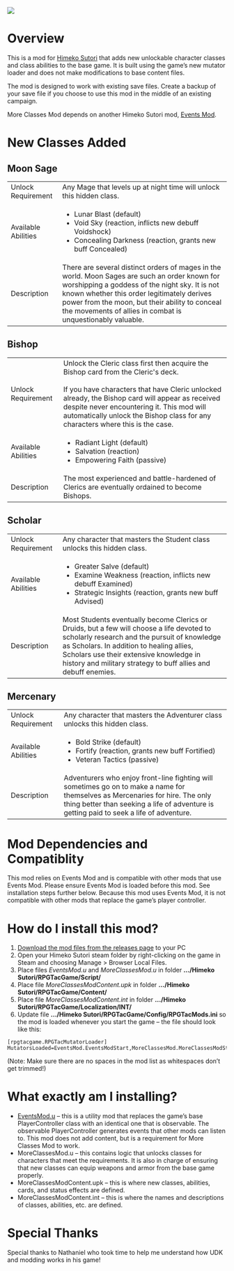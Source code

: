 ![](https://i.imgur.com/Z3mHRQO.png)

# Overview
This is a mod for [Himeko Sutori](https://himekosutori.com/) that adds new unlockable character classes and class abilities to the base game. It is built using the game’s new mutator loader and does not make modifications to base content files. 

The mod is designed to work with existing save files. Create a backup of your save file if you choose to use this mod in the middle of an existing campaign. 

More Classes Mod depends on another Himeko Sutori mod, [Events Mod](https://github.com/solimodsthings/EventsMod).

# New Classes Added

<h2>Moon Sage</h2>
<table>
  <tr>
    <td>Unlock Requirement</td>
    <td>
      Any Mage that levels up at night time will unlock this hidden class.
    </td>
  </tr>
  <tr>
    <td>Available Abilities</td>
    <td>
      <ul>
        <li>Lunar Blast (default)</li>
        <li>Void Sky (reaction, inflicts new debuff Voidshock)</li>
        <li>Concealing Darkness (reaction, grants new buff Concealed)</li>
      </ul>
    </td>
  </tr>
  <tr>
    <td>Description</td>
    <td>
      There are several distinct orders of mages in the world. Moon Sages are such an order known for worshipping a goddess of the night sky. It is not known whether this order legitimately derives power from the moon, but their ability to conceal the movements of allies in combat is unquestionably valuable.
    </td>
  </tr>
</table>

<h2>Bishop</h2>
<table>
    <tr>
    <td>Unlock Requirement</td>
    <td> 
      Unlock the Cleric class first then acquire the Bishop card from the Cleric's deck.<br/></br>If you have characters that have Cleric unlocked already, the Bishop card will appear as received despite never encountering it. This mod will automatically unlock the Bishop class for any characters where this is the case.
    </td>
  </tr>
  <tr>
    <td>Available Abilities</td>
    <td>
      <ul>
        <li>Radiant Light (default)</li>
        <li>Salvation (reaction)</li>
        <li>Empowering Faith (passive)</li>
      </ul>
    </td>
  </tr>
  <tr>
    <td>Description</td>
    <td>
      The most experienced and battle-hardened of Clerics are eventually ordained to become Bishops.
    </td>
  </tr>
</table>

<h2>Scholar</h2>
<table>
  <tr>
    <td>Unlock Requirement</td>
    <td>
      Any character that masters the Student class unlocks this hidden class.
    </td>
  </tr>
  <tr>
    <td>Available Abilities</td>
    <td>
      <ul>
        <li>Greater Salve (default)</li>
        <li>Examine Weakness (reaction, inflicts new debuff Examined)</li>
        <li>Strategic Insights (reaction, grants new buff Advised)</li>
      </ul>
    </td>
  </tr>
  <tr>
    <td>Description</td>
    <td>
      Most Students eventually become Clerics or Druids, but a few will choose a life devoted to scholarly research and the pursuit of knowledge as Scholars. In addition to healing allies, Scholars use their extensive knowledge in history and military strategy to buff allies and debuff enemies.
    </td>
  </tr>
</table>

<h2>Mercenary</h2>
<table>
  <tr>
    <td>Unlock Requirement</td>
    <td>
      Any character that masters the Adventurer class unlocks this hidden class.
    </td>
  </tr>
  <tr>
    <td>Available Abilities</td>
    <td>
      <ul>
        <li>Bold Strike (default)</li>
        <li>Fortify (reaction, grants new buff Fortified)</li>
        <li>Veteran Tactics (passive)</li>
      </ul>
    </td>
  </tr>
  <tr>
    <td>Description</td>
    <td>
      Adventurers who enjoy front-line fighting will sometimes go on to make a name for themselves as Mercenaries for hire. The only thing better than seeking a life of adventure is getting paid to seek a life of adventure.
    </td>
  </tr>
</table>

# Mod Dependencies and Compatiblity
This mod relies on Events Mod and is compatible with other mods that use Events Mod. Please ensure Events Mod is loaded before this mod. See installation steps further below.
Because this mod uses Events Mod, it is not compatible with other mods that replace the game’s player controller. 

# How do I install this mod?
1.  [Download the mod files from the releases page](https://github.com/solimodsthings/MoreClassesMod/releases) to your PC
1.	Open your Himeko Sutori steam folder by right-clicking on the game in Steam and choosing Manage > Browser Local Files.
2.	Place files <i>EventsMod.u</i> and <i>MoreClassesMod.u</i> in folder <b>…/Himeko Sutori/RPGTacGame/Script/</b>
3.	Place file <i>MoreClassesModContent.upk</i> in folder <b>…/Himeko Sutori/RPGTacGame/Content/</b>
4.	Place file <i>MoreClassesModContent.int</i> in folder <b>…/Himeko Sutori/RPGTacGame/Localization/INT/</b>
5.	Update file <b>…/Himeko Sutori/RPGTacGame/Config/RPGTacMods.ini</b> so the mod is loaded whenever you start the game – the file should look like this:

```
[rpgtacgame.RPGTacMutatorLoader]
MutatorsLoaded=EventsMod.EventsModStart,MoreClassesMod.MoreClassesModStart
```

(Note: Make sure there are no spaces in the mod list as whitespaces don’t get trimmed!)

# What exactly am I installing?
- [EventsMod.u](https://github.com/solimodsthings/EventsMod) – this is a utility mod that replaces the game’s base PlayerController class with an identical one that is observable. The observable PlayerController generates events that other mods can listen to. This mod does not add content, but is a requirement for More Classes Mod to work.
- MoreClassesMod.u – this contains logic that unlocks classes for characters that meet the requirements. It is also in charge of ensuring that new classes can equip weapons and armor from the base game properly.
- MoreClassesModContent.upk – this is where new classes, abilities, cards, and status effects are defined. 
- MoreClassesModContent.int – this is where the names and descriptions of classes, abilities, etc. are defined.

# Special Thanks
Special thanks to Nathaniel who took time to help me understand how UDK and modding works in his game!
